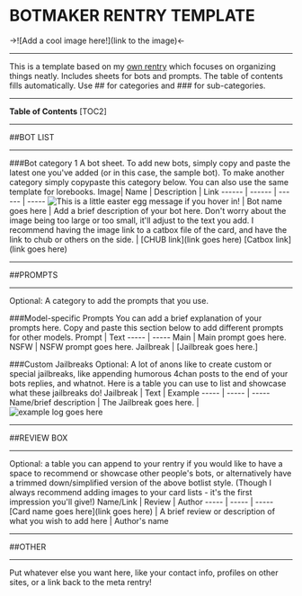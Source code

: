 # BOTMAKER RENTRY TEMPLATE
->![Add a cool image here!](link to the image)<-
***
This is a template based on my [own rentry](https://rentry.org/Darkfantasy109) which focuses on organizing things neatly.
Includes sheets for bots and prompts. 
The table of contents fills automatically. Use ## for categories and ### for sub-categories.

***
**Table of Contents**
[TOC2]
***
##BOT LIST
***
###Bot category 1
A bot sheet. To add new bots, simply copy and paste the latest one you've added (or in this case, the sample bot). To make another category simply copypaste this category below. You can also use the same template for lorebooks.
Image| Name | Description | Link
------ | ------ | ------ | -----
 ![This is a little easter egg message if you hover in!](https://files.catbox.moe/jd5it8.png) | Bot name goes here | Add a brief description of your bot here. Don't worry about the image being too large or too small, it'll adjust to the text you add. I recommend having the image link to a catbox file of the card, and have the link to chub or others on the side. | [CHUB link](link goes here) [Catbox link](link goes here)

***
##PROMPTS
***
Optional: A category to add the prompts that you use. 

###Model-specific Prompts
You can add a brief explanation of your prompts here. Copy and paste this section below to add different prompts for other models.
Prompt | Text
 ----- | -----
Main | Main prompt goes here.
NSFW | NSFW prompt goes here.
Jailbreak | [Jailbreak goes here.]

###Custom Jailbreaks
Optional: A lot of anons like to create custom or special jailbreaks, like appending humorous 4chan posts to the end of your bots replies, and whatnot. Here is a table you can use to list and showcase what these jailbreaks do! 
Jailbreak | Text | Example
 ----- | ----- | -----
Name/brief description | The Jailbreak goes here. | ![example log goes here](image)


***
##REVIEW BOX
***
Optional: a table you can append to your rentry if you would like to have a space to recommend or showcase other people's bots, or alternatively have a trimmed down/simplified version of the above botlist style. (Though I always recommend adding images to your card lists - it's the first impression you'll give!)
Name/Link | Review | Author 
 ----- | ----- | ----- 
[Card name goes here](link goes here) | A brief review or description of what you wish to add here | Author's name

***
##OTHER
***
Put whatever else you want here, like your contact info, profiles on other sites, or a link back to the meta rentry!